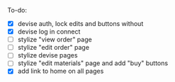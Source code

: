 To-do:
- [x] devise auth, lock edits and buttons without
- [x] devise log in connect
- [ ] stylize "view order" page
- [ ] stylize "edit order" page
- [ ] stylize devise pages
- [ ] stylize "edit materials" page and add "buy" buttons
- [x] add link to home on all pages
